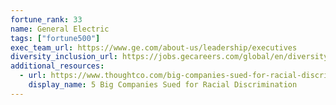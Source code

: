 ```yaml
---
fortune_rank: 33
name: General Electric
tags: ["fortune500"]
exec_team_url: https://www.ge.com/about-us/leadership/executives
diversity_inclusion_url: https://jobs.gecareers.com/global/en/diversity-at-ge
additional_resources:
  - url: https://www.thoughtco.com/big-companies-sued-for-racial-discrimination-2834873
    display_name: 5 Big Companies Sued for Racial Discrimination
---
```

